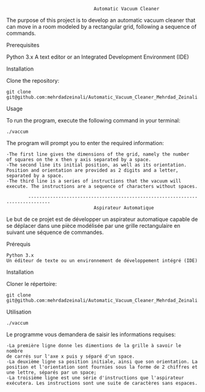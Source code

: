                                     Automatic Vacuum Cleaner

The purpose of this project is to develop an automatic vacuum cleaner that can move in a room modeled by a rectangular grid, following a sequence of commands.

Prerequisites

Python 3.x
A text editor or an Integrated Development Environment (IDE)

Installation

Clone the repository:
    
    git clone git@github.com:mehrdadzeinali/Automatic_Vacuum_Cleaner_Mehrdad_Zeinali.git

Usage

To run the program, execute the following command in your terminal:

    ./vaccum

The program will prompt you to enter the required information:

    -The first line gives the dimensions of the grid, namely the number
    of squares on the x then y axis separated by a space.
    -The second line its initial position, as well as its orientation. Position and orientation are provided as 2 digits and a letter, separated by a space.
    -The third line is a series of instructions that the vacuum will execute. The instructions are a sequence of characters without spaces.
    
            ------------------------------------------------------------------------------
                                    Aspirateur Automatique

Le but de ce projet est de développer un aspirateur automatique capable de se déplacer dans une pièce modélisée par une grille rectangulaire en suivant une séquence de commandes.

Prérequis

    Python 3.x
    Un éditeur de texte ou un environnement de développement intégré (IDE)

Installation

Cloner le répertoire:
    
    git clone git@github.com:mehrdadzeinali/Automatic_Vacuum_Cleaner_Mehrdad_Zeinali.git


Utilisation
    
    ./vaccum

Le programme vous demandera de saisir les informations requises:

    -La première ligne donne les dimentions de la grille à savoir le nombre
    de carrés sur l'axe x puis y séparé d'un space.
    -La deuxième ligne sa position initiale, ainsi que son orientation. La position et l'orientation sont fournies sous la forme de 2 chiffres et une lettre, séparés par un space;
    -La troisième ligne est une série d'instructions que l'aspirateur exécutera. Les instructions sont une suite de caractères sans espaces.
